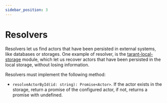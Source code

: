 ```yaml
---
sidebar_position: 3
---
```


# Resolvers

Resolvers let us find actors that have been persisted in external systems, like databases or storages. One example
of resolver, is the [tarant-local-storage](https://github.com/tarantx/tarant-local-storage) module, which let us recover
actors that have been persisted in the local storage, without losing information.

Resolvers must implement the following method:

* `resolveActorById(id: string): Promise<Actor>`. If the actor exists in the storage, return a promise of the configured
actor, if not, returns a promise with undefined.